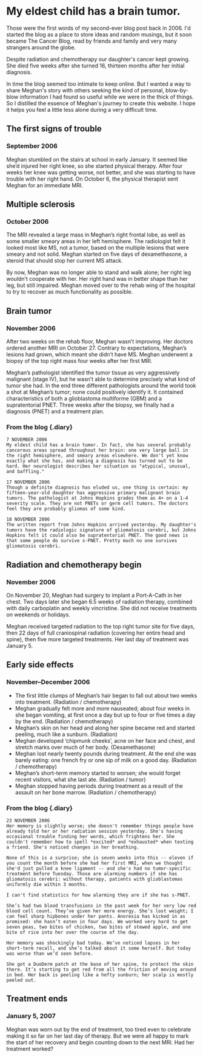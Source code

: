 # My eldest child has a brain tumor.
Those were the first words of my second-ever blog post back in 2006. I'd started the blog as a place to store ideas and random musings, but it soon became The Cancer Blog, read by friends and family and very many strangers around the globe.

Despite radiation and chemotherapy our daughter's cancer kept growing. She died five weeks after she turned 16, thirteen months after her initial diagnosis.

In time the blog seemed too intimate to keep online. But I wanted a way to share Meghan's story with others seeking the kind of personal, blow-by-blow information I had found so useful while we were in the thick of things. So I distilled the essence of Meghan's journey to create this website. I hope it helps you feel a little less alone during a very difficult time.

## The first signs of trouble
### September 2006
Meghan stumbled on the stairs at school in early January. It seemed like she’d injured her right knee, so she started physical therapy. After four weeks her knee was getting worse, not better, and she was starting to have trouble with her right hand. On October 6, the physical therapist sent Meghan for an immediate MRI.

## Multiple sclerosis
### October 2006
The MRI revealed a large mass in Meghan’s right frontal lobe, as well as some smaller smeary areas in her left hemisphere. The radiologist felt it looked most like MS, not a tumor, based on the multiple lesions that were smeary and not solid. Meghan started on five days of dexamethasone, a steroid that should stop her current MS attack.

By now, Meghan was no longer able to stand and walk alone; her right leg wouldn’t cooperate with her. Her right hand was in better shape than her leg, but still impaired. Meghan moved over to the rehab wing of the hospital to try to recover as much functionality as possible.

## Brain tumor
### November 2006
After two weeks on the rehab floor, Meghan wasn’t improving. Her doctors ordered another MRI on October 27. Contrary to expectations, Meghan’s lesions had grown, which meant she didn’t have MS. Meghan underwent a biopsy of the top right mass four weeks after her first MRI.

Meghan’s pathologist identified the tumor tissue as very aggressively malignant (stage IV), but he wasn’t able to determine precisely what kind of tumor she had. In the end three different pathologists around the world took a shot at Meghan’s tumor; none could positively identify it. It contained characteristics of both a glioblastoma multiforme (GBM) and a supratentorial PNET.
Three weeks after the biopsy, we finally had a diagnosis (PNET) and a treatment plan.

### From the blog {.diary}
~~~~~ {.diary}
7 NOVEMBER 2006
My eldest child has a brain tumor. In fact, she has several probably cancerous areas spread throughout her brain: one very large ball in the right hemisphere, and smeary areas elsewhere. We don't yet know exactly what she has, and making a diagnosis has turned out to be hard. Her neurologist describes her situation as "atypical, unusual, and baffling."

17 NOVEMBER 2006
Though a definite diagnosis has eluded us, one thing is certain: my fifteen-year-old daughter has aggressive primary malignant brain tumors. The pathologist at Johns Hopkins grades them as 4+ on a 1-4 severity scale. They are not PNETs or germ cell tumors. The doctors feel they are probably gliomas of some kind. 

18 NOVEMBER 2006
The written report from Johns Hopkins arrived yesterday. My daughter's tumors have the radiologic signature of gliomatosis cerebri, but Johns Hopkins felt it could also be supratentorial PNET. The good news is that some people do survive s-PNET. Pretty much no one survives gliomatosis cerebri.
~~~~~

## Radiation and chemotherapy begin
### November 2006
On November 20, Meghan had surgery to implant a Port-A-Cath in her chest. Two days later she began 6.5 weeks of radiation therapy, combined with daily carboplatin and weekly vincristine. She did not receive treatments on weekends or holidays.

Meghan received targeted radiation to the top right tumor site for five days, then 22 days of full craniospinal radiation (covering her entire head and spine), then five more targeted treatments. Her last day of treatment was January 5.

## Early side effects
### November–December 2006
- The first little clumps of Meghan’s hair began to fall out about two weeks into treatment. (Radiation / chemotherapy)
- Meghan gradually felt more and more nauseated; about four weeks in she began vomiting, at first once a day but up to four or five times a day by the end. (Radiation / chemotherapy)
- Meghan’s skin on her head and along her spine became red and started peeling, much like a sunburn. (Radiation)
- Meghan developed ‘chipmunk cheeks’, acne on her face and chest, and stretch marks over much of her body. (Dexamethasone)
- Meghan lost nearly twenty pounds during treatment. At the end she was barely eating: one french fry or one sip of milk on a good day. (Radiation / chemotherapy)
- Meghan’s short-term memory started to worsen; she would forget recent visitors, what she last ate. (Radiation / tumor)
- Meghan stopped having periods during treatment as a result of the assault on her bone marrow. (Radiation / chemotherapy)

### From the blog {.diary}
~~~~~ {.diary}
23 NOVEMBER 2006
Her memory is slightly worse; she doesn't remember things people have already told her or her radiation session yesterday. She's having occasional trouble finding her words, which frightens her. She couldn't remember how to spell *excited* and *exhausted* when texting a friend. She's noticed changes in her breathing.

None of this is a surprise; she is seven weeks into this -- eleven if you count the month before she had her first MRI, when we thought she'd just pulled a knee ligament -- and she's had no tumor-specific treatment before Tuesday. Those are alarming numbers if she has gliomatosis cerebri: without therapy, patients with glioblastomas uniformly die within 3 months.

I can't find statistics for how alarming they are if she has s-PNET.

She’s had two blood transfusions in the past week for her very low red blood cell count. They’ve given her more energy. She’s lost weight; I can feel sharp hipbones under her pants. Anorexia has kicked in as promised: she hasn’t eaten in four days. We worked very hard to get seven peas, two bites of chicken, two bites of stewed apple, and one bite of rice into her over the course of the day.

Her memory was shockingly bad today. We’ve noticed lapses in her short-term recall, and she’s talked about it some herself. But today was worse than we’d seen before.

She got a DuoDerm patch at the base of her spine, to protect the skin there. It’s starting to get red from all the friction of moving around in bed. Her back is peeling like a hefty sunburn; her scalp is mostly peeled out.
~~~~~

## Treatment ends
### January 5, 2007
Meghan was worn out by the end of treatment, too tired even to celebrate making it so far on her last day of therapy. But we were all happy to mark the start of her recovery and begin counting down to the next MRI. Had her treatment worked?

